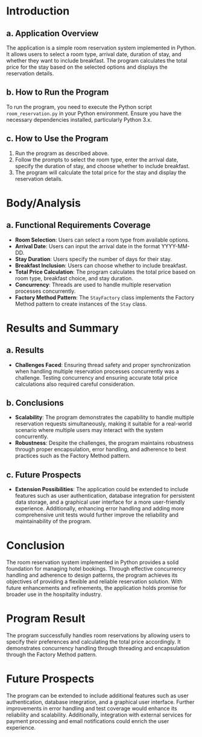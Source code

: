 # Introduction
## a. Application Overview
The application is a simple room reservation system implemented in Python. It allows users to select a room type, arrival date, duration of stay, and whether they want to include breakfast. The program calculates the total price for the stay based on the selected options and displays the reservation details.

## b. How to Run the Program
To run the program, you need to execute the Python script `room_reservation.py` in your Python environment. Ensure you have the necessary dependencies installed, particularly Python 3.x.

## c. How to Use the Program
1. Run the program as described above.
2. Follow the prompts to select the room type, enter the arrival date, specify the duration of stay, and choose whether to include breakfast.
3. The program will calculate the total price for the stay and display the reservation details.

# Body/Analysis
## a. Functional Requirements Coverage
- **Room Selection**: Users can select a room type from available options.
- **Arrival Date**: Users can input the arrival date in the format YYYY-MM-DD.
- **Stay Duration**: Users specify the number of days for their stay.
- **Breakfast Inclusion**: Users can choose whether to include breakfast.
- **Total Price Calculation**: The program calculates the total price based on room type, breakfast choice, and stay duration.
- **Concurrency**: Threads are used to handle multiple reservation processes concurrently.
- **Factory Method Pattern**: The `StayFactory` class implements the Factory Method pattern to create instances of the `Stay` class.

# Results and Summary
## a. Results
- **Challenges Faced**: Ensuring thread safety and proper synchronization when handling multiple reservation processes concurrently was a challenge. Testing concurrency and ensuring accurate total price calculations also required careful consideration.

## b. Conclusions
- **Scalability**: The program demonstrates the capability to handle multiple reservation requests simultaneously, making it suitable for a real-world scenario where multiple users may interact with the system concurrently.
- **Robustness**: Despite the challenges, the program maintains robustness through proper encapsulation, error handling, and adherence to best practices such as the Factory Method pattern.

## c. Future Prospects
- **Extension Possibilities**: The application could be extended to include features such as user authentication, database integration for persistent data storage, and a graphical user interface for a more user-friendly experience. Additionally, enhancing error handling and adding more comprehensive unit tests would further improve the reliability and maintainability of the program.

# Conclusion
The room reservation system implemented in Python provides a solid foundation for managing hotel bookings. Through effective concurrency handling and adherence to design patterns, the program achieves its objectives of providing a flexible and reliable reservation solution. With future enhancements and refinements, the application holds promise for broader use in the hospitality industry. 

# Program Result
The program successfully handles room reservations by allowing users to specify their preferences and calculating the total price accordingly. It demonstrates concurrency handling through threading and encapsulation through the Factory Method pattern.

# Future Prospects
The program can be extended to include additional features such as user authentication, database integration, and a graphical user interface. Further improvements in error handling and test coverage would enhance its reliability and scalability. Additionally, integration with external services for payment processing and email notifications could enrich the user experience.
